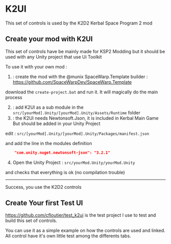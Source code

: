 # K2UI

This set of controls is used by the K2D2 Kerbal Space Program 2 mod

## Create your mod with K2UI

This set of controls have be mainly made for KSP2 Modding but it should be used with any Unity project that use Ui Toolkit

To use it with your own mod :

1. : create the mod with the @munix SpaceWarp.Template builder : https://github.com/SpaceWarpDev/SpaceWarp.Template

download the `create-project.bat` and run it. It will magically do the main process 

2. : add K2UI as a sub module in the `src/[yourMod].Unity/[yourMod].Unity/Assets/Runtime` folder
3. : the K2UI needs Newtonsoft.Json, it is included in Kerbal Main Game But should be added in your Unity Project

edit : `src/[yourMod].Unity/[yourMod].Unity/Packages/manifest.json`

and add the line in the modules definition
```json
    "com.unity.nuget.newtonsoft-json": "3.2.1"
```

4. Open the Unity Project : `src/yourMod.Unity/yourMod.Unity` 

and checks that everything is ok (no compilation trouble)

-------------
Success, you use the K2D2 controls

## Create Your first Test UI

https://github.com/cfloutier/test_k2ui is the test project I use to test and build this set of controls.

You can use it as a simple example on how the controls are used and linked. 
All control have it's own little test among the differents tabs.


